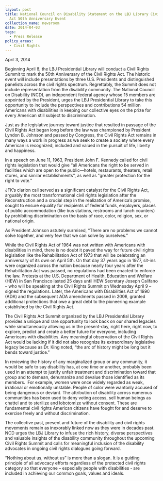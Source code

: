 ```yaml
---
layout: post
title: National Council on Disability Statement on the LBJ Library Civil Rights
  Act 50th Anniversary Event
collection_name: newsroom
date: 2014-04-03
tags:
  - Press Release
policy_areas:
  - Civil Rights
---
```


April 3, 2014

Beginning April 8, the LBJ Presidential Library will conduct a Civil Rights Summit to mark the 50th Anniversary of the Civil Rights Act. The historic event will include presentations by three U.S. Presidents and distinguished panelists across the civil rights spectrum. Regrettably, the Summit does not include representation from the disability community. The National Council on Disability (NCD), an independent federal agency whose 15 members are appointed by the President, urges the LBJ Presidential Library to take this opportunity to include the perspectives and contributions 54 million Americans with disabilities in keeping our collective eyes on the prize for every American still subject to discrimination.

Just as the legislative journey toward justice that resulted in passage of the Civil Rights Act began long before the law was championed by President Lyndon B. Johnson and passed by Congress, the Civil Rights Act remains in many ways a work in progress as we seek to create a society where every American is recognized, included and valued in the pursuit of life, liberty and happiness.

In a speech on June 11, 1963, President John F. Kennedy called for civil rights legislation that would give “all Americans the right to be served in facilities which are open to the public—hotels, restaurants, theaters, retail stores, and similar establishments", as well as "greater protection for the right to vote."

JFK’s clarion call served as a significant catalyst for the Civil Rights Act, arguably the most transformational civil rights legislation after the Reconstruction and a crucial step in the realization of America’s promise, sought to ensure equality for recipients of federal funds, employers, places of public accommodation (like bus stations, restrooms and lunch counters) by prohibiting discrimination on the basis of race, color, religion, sex, or national origin.

As President Johnson astutely surmised, “There are no problems we cannot solve together, and very few that we can solve by ourselves.”

While the Civil Rights Act of 1964 was not written with Americans with disabilities in mind, there is no doubt it paved the way for future civil rights legislation like the Rehabilitation Act of 1973 that will be celebrating an anniversary of its own on April 5th. On that day 37 years ago in 1977, sit-ins were organized across the nation because nearly four years after the Rehabilitation Act was passed, no regulations had been enacted to enforce the law. Protests at the U.S. Department of Health, Education and Welfare (HEW) in San Francisco lasted 25 days until HEW Secretary Joseph Califano – who will be speaking at the Civil Rights Summit on Wednesday April 9 – signed the regulations. Later, the Americans with Disabilities Act of 1990 (ADA) and the subsequent ADA amendments passed in 2008, granted additional protections that owe a great debt to the pioneering example established by the Civil Rights Act.

The Civil Rights Act Summit organized by the LBJ Presidential Library provides a unique and rare opportunity to look back on our shared legacies while simultaneously allowing us in the present-day, right here, right now, to explore, predict and create a better future for everyone, including Americans with disabilities. Any meaningful observation of the Civil Rights Act would be lacking if it did not also recognize its extraordinary legislative legacy because as Dr. King noted, “the arc of history might be long but it bends toward justice.”

In reviewing the history of any marginalized group or any community, it would be safe to say disability has, at one time or another, probably been used in an attempt to justify unfair treatment and discrimination toward that group and to demean, dehumanize and devalue those identified as its members.  For example, women were once widely regarded as weak, irrational or emotionally unstable. People of color were wantonly accused of being dangerous or deviant. The attribution of disability across numerous communities has been used to deny voting access, sell human beings as chattel and to sterilize and lobotomize without consent. These are fundamental civil rights American citizens have fought for and deserve to exercise freely and without discrimination.

The collective past, present and future of the disability and civil rights movements remain as inexorably linked now as they were in decades past. NCD urges the LBJ Library to infuse the rich history, diverse perspectives and valuable insights of the disability community throughout the upcoming Civil Rights Summit and calls for meaningful inclusion of the disability advocates in ongoing civil rights dialogues going forward.

“Nothing about us, without us” is more than a slogan. It is a guiding principle of all advocacy efforts regardless of the protected civil rights category so that everyone – especially people with disabilities - are included in achieving our common goals, values and ideals.

<!--EndFragment-->
